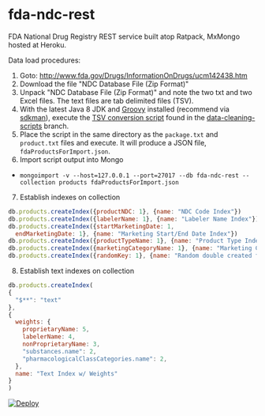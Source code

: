 # fda-ndc-rest 
FDA National Drug Registry REST service built atop Ratpack, MxMongo hosted at Heroku.

Data load procedures:

1. Goto: http://www.fda.gov/Drugs/InformationOnDrugs/ucm142438.htm
2. Download the file "NDC Database File (Zip Format)"
3. Unpack "NDC Database File (Zip Format)" and note the two txt and two Excel files. The text files are tab delimited files (TSV).
4. With the latest Java 8 JDK and [Groovy](http://www.groovy-lang.org/) installed (recommend via [sdkman](http://sdkman.io/)), execute the [TSV conversion script](https://raw.githubusercontent.com/joshdurbin/fda-ndc-rest/data_cleaning_scripts/FormatNDCData.groovy) found in the [data-cleaning-scripts](https://github.com/joshdurbin/fda-ndc-rest/tree/data_cleaning_scripts) branch.
4. Place the script in the same directory as the `package.txt` and `product.txt` files and execute. It will produce a JSON file, `fdaProductsForImport.json`.
5. Import script output into Mongo

  * `mongoimport -v --host=127.0.0.1 --port=27017 --db fda-ndc-rest --collection products fdaProductsForImport.json`

7. Establish indexes on collection

  ```javascript
  db.products.createIndex({productNDC: 1}, {name: "NDC Code Index"})
  db.products.createIndex({labelerName: 1}, {name: "Labeler Name Index"})
  db.products.createIndex({startMarketingDate: 1,
    endMarketingDate: 1}, {name: "Marketing Start/End Date Index"})
  db.products.createIndex({productTypeName: 1}, {name: "Product Type Index"})
  db.products.createIndex({marketingCategoryName: 1}, {name: "Marketing Category Name Index"})
  db.products.createIndex({randomKey: 1}, {name: "Random double created for random production selection"})
```

8. Establish text indexes on collection

  ```javascript
  db.products.createIndex(
  {
    "$**": "text"
  },
  {
    weights: {
      proprietaryName: 5,
      labelerName: 4,
      nonProprietaryName: 3,
      "substances.name": 2,
      "pharmacologicalClassCategories.name": 2,
    },
    name: "Text Index w/ Weights"
  }
)
```

[![Deploy](https://www.herokucdn.com/deploy/button.png)](https://heroku.com/deploy?template=https://github.com/joshdurbin/fda-ndc-rest)  
